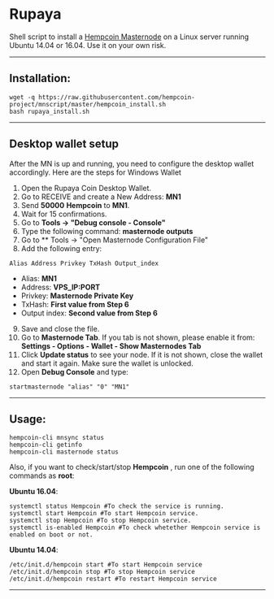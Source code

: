 # Rupaya
Shell script to install a [Hempcoin Masternode](http://www.hempcoin.org/) on a Linux server running Ubuntu 14.04 or 16.04. Use it on your own risk.

***
## Installation:
```
wget -q https://raw.githubusercontent.com/hempcoin-project/mnscript/master/hempcoin_install.sh
bash rupaya_install.sh
```
***

## Desktop wallet setup

After the MN is up and running, you need to configure the desktop wallet accordingly. Here are the steps for Windows Wallet
1. Open the Rupaya Coin Desktop Wallet.
2. Go to RECEIVE and create a New Address: **MN1**
3. Send **50000** **Hempcoin** to **MN1**.
4. Wait for 15 confirmations.
5. Go to **Tools -> "Debug console - Console"**
6. Type the following command: **masternode outputs**
7. Go to  ** Tools -> "Open Masternode Configuration File"
8. Add the following entry:
```
Alias Address Privkey TxHash Output_index
```
* Alias: **MN1**
* Address: **VPS_IP:PORT**
* Privkey: **Masternode Private Key**
* TxHash: **First value from Step 6**
* Output index:  **Second value from Step 6**
9. Save and close the file.
10. Go to **Masternode Tab**. If you tab is not shown, please enable it from: **Settings - Options - Wallet - Show Masternodes Tab**
11. Click **Update status** to see your node. If it is not shown, close the wallet and start it again. Make sure the wallet is unlocked.
12. Open **Debug Console** and type:
```
startmasternode "alias" "0" "MN1"
```
***

## Usage:
```
hempcoin-cli mnsync status
hempcoin-cli getinfo
hempcoin-cli masternode status
```

Also, if you want to check/start/stop **Hempcoin** , run one of the following commands as **root**:

**Ubuntu 16.04**:
```
systemctl status Hempcoin #To check the service is running.
systemctl start Hempcoin #To start Hempcoin service.
systemctl stop Hempcoin #To stop Hempcoin service.
systemctl is-enabled Hempcoin #To check whetether Hempcoin service is enabled on boot or not.
```
**Ubuntu 14.04**:  
```
/etc/init.d/hempcoin start #To start Hempcoin service
/etc/init.d/hempcoin stop #To stop Hempcoin service
/etc/init.d/hempcoin restart #To restart Hempcoin service
```

***

